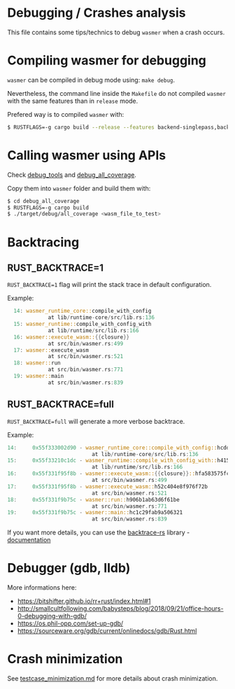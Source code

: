 # Debugging / Crashes analysis

This file contains some tips/technics to debug `wasmer` when a crash occurs.

# Compiling wasmer for debugging

`wasmer` can be compiled in debug mode using: `make debug`.

Nevertheless, the command line inside the `Makefile` do not compiled `wasmer` with the same features than in `release` mode.


Prefered way is to compiled `wasmer` with:
``` sh
$ RUSTFLAGS=-g cargo build --release --features backend-singlepass,backend-llvm,loader-kernel,debug,trace
```

# Calling wasmer using APIs

Check [debug_tools](debug_tools/) and [debug_all_coverage](coverage/debug_all_coverage/).

Copy them into `wasmer` folder and build them with:
``` sh
$ cd debug_all_coverage
$ RUSTFLAGS=-g cargo build
$ ./target/debug/all_coverage <wasm_file_to_test>
```

# Backtracing 

## RUST_BACKTRACE=1

`RUST_BACKTRACE=1` flag will print the stack trace in default configuration.

Example:
``` rust
  14: wasmer_runtime_core::compile_with_config
             at lib/runtime-core/src/lib.rs:136
  15: wasmer_runtime::compile_with_config_with
             at lib/runtime/src/lib.rs:166
  16: wasmer::execute_wasm::{{closure}}
             at src/bin/wasmer.rs:499
  17: wasmer::execute_wasm
             at src/bin/wasmer.rs:521
  18: wasmer::run
             at src/bin/wasmer.rs:771
  19: wasmer::main
             at src/bin/wasmer.rs:839
```

## RUST_BACKTRACE=full

`RUST_BACKTRACE=full` will generate a more verbose backtrace.

Example:
``` rust
14:     0x55f333002d90 - wasmer_runtime_core::compile_with_config::hcdd376dfdc67e519
                           at lib/runtime-core/src/lib.rs:136
15:     0x55f33210c1dc - wasmer_runtime::compile_with_config_with::h4156185fba90a126
                           at lib/runtime/src/lib.rs:166
16:     0x55f331f95f8b - wasmer::execute_wasm::{{closure}}::hfa583575fc99f722
                           at src/bin/wasmer.rs:499
17:     0x55f331f95f8b - wasmer::execute_wasm::h52c404e8f976f72b
                           at src/bin/wasmer.rs:521
18:     0x55f331f9b75c - wasmer::run::h906b1ab63d6f61be
                           at src/bin/wasmer.rs:771
19:     0x55f331f9b75c - wasmer::main::hc1c29fab9a506321
                           at src/bin/wasmer.rs:839
```

If you want more details, you can use the [backtrace-rs](https://github.com/rust-lang/backtrace-rs) library - [documentation](https://docs.rs/backtrace/0.3.40/backtrace/)

# Debugger (gdb, lldb)

More informations here:
- https://bitshifter.github.io/rr+rust/index.html#1
- http://smallcultfollowing.com/babysteps/blog/2018/09/21/office-hours-0-debugging-with-gdb/
- https://os.phil-opp.com/set-up-gdb/
- https://sourceware.org/gdb/current/onlinedocs/gdb/Rust.html

# Crash minimization

See [testcase_minimization.md](testcase_minimization.md) for more details about crash minimization.